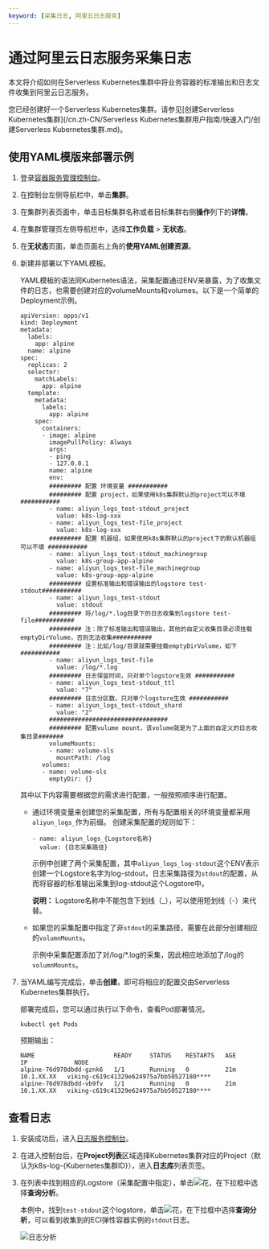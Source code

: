 ```yaml
---
keyword: [采集日志, 阿里云日志服务]
---
```


# 通过阿里云日志服务采集日志

本文将介绍如何在Serverless Kubernetes集群中将业务容器的标准输出和日志文件收集到阿里云日志服务。

您已经创建好一个Serverless Kubernetes集群。请参见[创建Serverless Kubernetes集群](/cn.zh-CN/Serverless Kubernetes集群用户指南/快速入门/创建Serverless Kubernetes集群.md)。

## 使用YAML模版来部署示例

1.  登录[容器服务管理控制台](https://cs.console.aliyun.com)。

2.  在控制台左侧导航栏中，单击**集群**。

3.  在集群列表页面中，单击目标集群名称或者目标集群右侧**操作**列下的**详情**。

4.  在集群管理页左侧导航栏中，选择**工作负载** \> **无状态**。

5.  在**无状态**页面，单击页面右上角的**使用YAML创建资源**。

6.  新建并部署以下YAML模板。

    YAML模板的语法同Kubernetes语法，采集配置通过ENV来暴露，为了收集文件的日志，也需要创建对应的volumeMounts和volumes。以下是一个简单的Deployment示例。

    ```
    apiVersion: apps/v1
    kind: Deployment
    metadata:
      labels:
        app: alpine
      name: alpine
    spec:
      replicas: 2
      selector:
        matchLabels:
          app: alpine
      template:
        metadata:
          labels:
            app: alpine
        spec:
          containers:
          - image: alpine
            imagePullPolicy: Always
            args:
            - ping
            - 127.0.0.1
            name: alpine
            env:
            ######### 配置 环境变量 ###########
            ######### 配置 project，如果使用k8s集群默认的project可以不填 ###########
            - name: aliyun_logs_test-stdout_project
              value: k8s-log-xxx
            - name: aliyun_logs_test-file_project
              value: k8s-log-xxx
            ######### 配置 机器组，如果使用k8s集群默认的project下的默认机器组可以不填 ###########
            - name: aliyun_logs_test-stdout_machinegroup
              value: k8s-group-app-alpine
            - name: aliyun_logs_test-file_machinegroup
              value: k8s-group-app-alpine
            ######### 设置标准输出和错误输出的logstore test-stdout###########
            - name: aliyun_logs_test-stdout
              value: stdout
            ######### 将/log/*.log目录下的日志收集到logstore test-file###########
            ######### 注：除了标准输出和错误输出，其他的自定义收集目录必须挂载emptyDirVolume，否则无法收集###########
            ######### 注：比如/log/目录就需要挂载emptyDirVolume，如下###########
            - name: aliyun_logs_test-file
              value: /log/*.log
            ######### 日志保留时间，只对单个logstore生效 ###########
            - name: aliyun_logs_test-stdout_ttl
              value: "7"
            ######### 日志分区数，只对单个logstore生效 ###########
            - name: aliyun_logs_test-stdout_shard
              value: "2"
            #################################
            ######### 配置vulume mount，该volume就是为了上面的自定义的日志收集目录#######
            volumeMounts:
            - name: volume-sls
              mountPath: /log
          volumes:
          - name: volume-sls
            emptyDir: {}
    ```

    其中以下内容需要根据您的需求进行配置，一般按照顺序进行配置。

    -   通过环境变量来创建您的采集配置，所有与配置相关的环境变量都采用`aliyun_logs_`作为前缀。 创建采集配置的规则如下：

        ```
        - name: aliyun_logs_{Logstore名称}
          value: {日志采集路径}
        ```

        示例中创建了两个采集配置，其中`aliyun_logs_log-stdout`这个ENV表示创建一个Logstore名字为log-stdout，日志采集路径为`stdout`的配置，从而将容器的标准输出采集到log-stdout这个Logstore中。

        **说明：** Logstore名称中不能包含下划线（\_），可以使用短划线（-）来代替。

    -   如果您的采集配置中指定了非`stdout`的采集路径，需要在此部分创建相应的`volumnMounts`。

        示例中采集配置添加了对/log/\*.log的采集，因此相应地添加了/log的`volumnMounts`。

7.  当YAML编写完成后，单击**创建**，即可将相应的配置交由Serverless Kubernetes集群执行。

    部署完成后，您可以通过执行以下命令，查看Pod部署情况。

    ```
    kubectl get Pods
    ```

    预期输出：

    ```
    NAME                      READY     STATUS    RESTARTS   AGE       IP             NODE
    alpine-76d978dbdd-gznk6   1/1       Running   0          21m       10.1.XX.XX   viking-c619c41329e624975a7bb50527180****
    alpine-76d978dbdd-vb9fv   1/1       Running   0          21m       10.1.XX.XX   viking-c619c41329e624975a7bb50527180****
    ```


## 查看日志

1.  安装成功后，进入[日志服务控制台](https://sls.console.aliyun.com)。

2.  在进入控制台后，在**Project列表**区域选择Kubernetes集群对应的Project（默认为k8s-log-\{Kubernetes集群ID\}），进入**日志库**列表页签。

3.  在列表中找到相应的Logstore（采集配置中指定），单击![花](https://static-aliyun-doc.oss-accelerate.aliyuncs.com/assets/img/zh-CN/9648649951/p57137.png)，在下拉框中选择**查询分析**。

    本例中，找到`test-stdout`这个logstore，单击![花](https://static-aliyun-doc.oss-accelerate.aliyuncs.com/assets/img/zh-CN/9648649951/p57137.png)，在下拉框中选择**查询分析**，可以看到收集到的ECI弹性容器实例的`stdout`日志。

    ![日志分析](https://static-aliyun-doc.oss-accelerate.aliyuncs.com/assets/img/zh-CN/9648649951/p57131.png)


